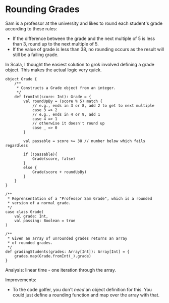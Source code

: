 # Rounding Grades

Sam is a professor at the university and likes to round each student's grade according to these rules:
- If the difference between the grade and the next multiple of 5 is less than 3, round  up to the next multiple of 5.
- If the value of grade is less than 38, no rounding occurs as the result will still be a failing grade.

In Scala, I thought the easiest solution to grok involved defining a grade object. This makes the actual logic very quick.
```
object Grade {
    /**
     * Constructs a Grade object from an integer.
     */
    def fromInt(score: Int): Grade = {
        val roundUpBy = (score % 5) match {
            // e.g., ends in 3 or 8, add 2 to get to next multiple
            case 3 => 2
            // e.g., ends in 4 or 9, add 1
            case 4 => 1
            // otherwise it doesn't round up
            case _ => 0
        }

        val passable = score >= 38 // number below which fails regardless

        if (!passable){
            Grade(score, false)
        }
        else {
            Grade(score + roundUpBy)
        }
    }
}

/**
 * Reprensentation of a "Professor Sam Grade", which is a rounded
 * version of a normal grade.
 */
case class Grade(
    val grade: Int,
    val passing: Boolean = true
)

/**
 * Given an array of unrounded grades returns an array
 * of rounded grades.
 */
def gradingStudents(grades: Array[Int]): Array[Int] = {
    grades.map(Grade.fromInt(_).grade)
}
```

Analysis: linear time - one iteration through the array.

Improvements:
- To the code golfer, you don't _need_ an object definition for this. You could just define a rounding function and map over the array with that.
